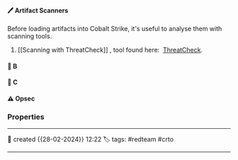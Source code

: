 
#### 🖊️ Artifact Scanners

Before loading artifacts into Cobalt Strike, it's useful to analyse them with scanning tools.

1) [[Scanning with ThreatCheck]] , tool found here:  [ThreatCheck](https://github.com/rasta-mouse/ThreatCheck).  


#### 📔 B


####  📗 C


#### ⚠ Opsec




### Properties
---
📆 created   {{28-02-2024}} 12:22
🏷️ tags: #redteam #crto 

---

